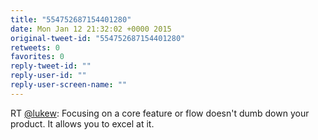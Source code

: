 ```yaml
---
title: "554752687154401280"
date: Mon Jan 12 21:32:02 +0000 2015
original-tweet-id: "554752687154401280"
retweets: 0
favorites: 0
reply-tweet-id: ""
reply-user-id: ""
reply-user-screen-name: ""
---
```

RT <a href="https://twitter.com/lukew">@lukew</a>: Focusing on a core feature or flow doesn't dumb down your product. It allows you to excel at it.
